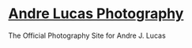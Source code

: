 [Andre Lucas Photography](http://andrelucasphotography.com)
============

The Official Photography Site for Andre J. Lucas